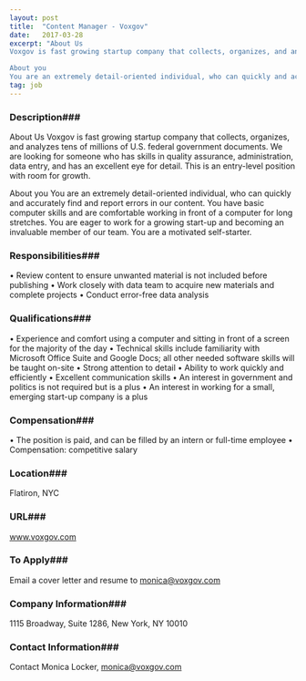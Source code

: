 ```yaml
---
layout: post
title:  "Content Manager - Voxgov"
date:   2017-03-28
excerpt: "About Us
Voxgov is fast growing startup company that collects, organizes, and analyzes tens of millions of U.S. federal government documents. We are looking for someone who has skills in quality assurance, administration, data entry, and has an excellent eye for detail. This is an entry-level position with room for growth.

About you
You are an extremely detail-oriented individual, who can quickly and accurately find and report errors in our content. You have basic computer skills and are comfortable working in front of a computer for long stretches. You are eager to work for a growing start-up and becoming an invaluable member of our team. You are a motivated self-starter."
tag: job
---
```


### Description###

About Us
Voxgov is fast growing startup company that collects, organizes, and analyzes tens of millions of U.S. federal government documents. We are looking for someone who has skills in quality assurance, administration, data entry, and has an excellent eye for detail. This is an entry-level position with room for growth.

About you
You are an extremely detail-oriented individual, who can quickly and accurately find and report errors in our content. You have basic computer skills and are comfortable working in front of a computer for long stretches. You are eager to work for a growing start-up and becoming an invaluable member of our team. You are a motivated self-starter.


### Responsibilities###

• Review content to ensure unwanted material is not included before publishing
• Work closely with data team to acquire new materials and complete projects
• Conduct error-free data analysis


### Qualifications###

• Experience and comfort using a computer and sitting in front of a screen for the majority of the day
• Technical skills include familiarity with Microsoft Office Suite and Google Docs; all other needed software skills will be taught on-site
• Strong attention to detail
• Ability to work quickly and efficiently 
• Excellent communication skills
• An interest in government and politics is not required but is a plus
• An interest in working for a small, emerging start-up company is a plus


### Compensation###

• The position is paid, and can be filled by an intern or full-time employee • Compensation: competitive salary


### Location###

Flatiron, NYC


### URL###

www.voxgov.com

### To Apply###

Email a cover letter and resume to monica@voxgov.com


### Company Information###

1115 Broadway, Suite 1286, New York, NY 10010


### Contact Information###

Contact Monica Locker, monica@voxgov.com

